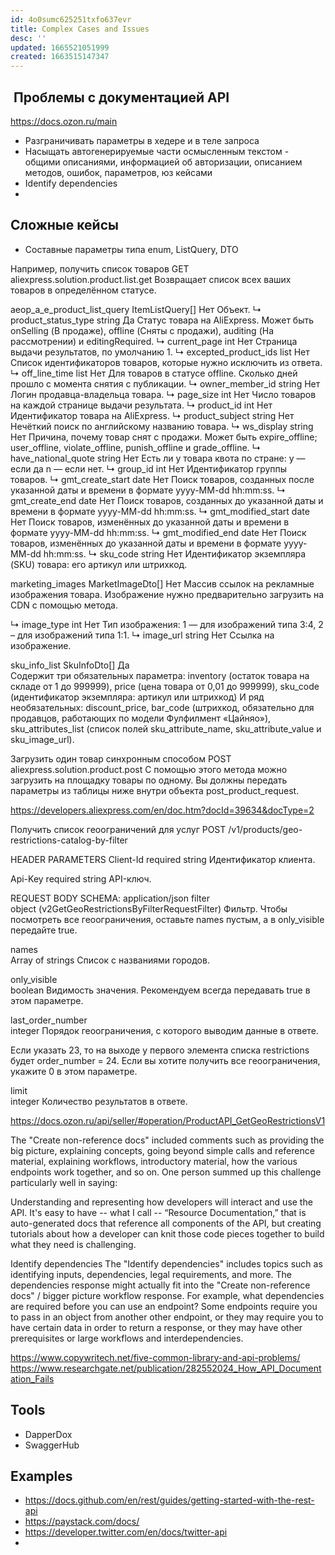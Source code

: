 ```yaml
---
id: 4o0sumc625251txfo637evr
title: Complex Cases and Issues
desc: ''
updated: 1665521051999
created: 1663515147347
---
```


##  Проблемы с документацией API

https://docs.ozon.ru/main 

- Разграничивать параметры в хедере и в теле запроса
- Насыщать автогенерируемые части осмысленным текстом - общими описаниями, информацией об авторизации, описанием методов, ошибок, параметров, юз кейсами
- Identify dependencies 
- 

## Сложные кейсы

- Составные параметры типа enum, ListQuery, DTO
  
Например, получить список товаров
GET aliexpress.solution.product.list.get
Возвращает список всех ваших товаров в определённом статусе.

aeop_a_e_product_list_query	ItemListQuery[]	Нет	Объект.
↳ product_status_type	string	Да	Статус товара на AliExpress. Может быть onSelling (В продаже), offline (Сняты с продажи), auditing (На рассмотрении) и editingRequired.
↳ current_page	int	Нет	Страница выдачи результатов, по умолчанию 1.
↳ excepted_product_ids	list	Нет	Список идентификаторов товаров, которые нужно исключить из ответа.
↳ off_line_time	list	Нет	Для товаров в статусе offline. Сколько дней прошло с момента снятия с публикации.
↳ owner_member_id	string	Нет	Логин продавца-владельца товара.
↳ page_size	int	Нет	Число товаров на каждой странице выдачи результата.
↳ product_id	int	Нет	Идентификатор товара на AliExpress.
↳ product_subject	string	Нет	Нечёткий поиск по английскому названию товара.
↳ ws_display	string	Нет	Причина, почему товар снят с продажи. Может быть expire_offline; user_offline, violate_offline, punish_offline и grade_offline.
↳ have_national_quote	string	Нет	
Есть ли у товара квота по стране:
y — если да
n — если нет.
↳ group_id	int	Нет	Идентификатор группы товаров.
↳ gmt_create_start	date	Нет	Поиск товаров, созданных после указанной даты и времени в формате yyyy-MM-dd hh:mm:ss.
↳ gmt_create_end	date	Нет	Поиск товаров, созданных до указанной даты и времени в формате yyyy-MM-dd hh:mm:ss.
↳ gmt_modified_start	date	Нет	Поиск товаров, изменённых до указанной даты и времени в формате yyyy-MM-dd hh:mm:ss.
↳ gmt_modified_end	date	Нет	Поиск товаров, изменённых до указанной даты и времени в формате yyyy-MM-dd hh:mm:ss.
↳ sku_code	string	Нет	Идентификатор экземпляра (SKU) товара: его артикул или штрихкод.

marketing_images	MarketImageDto[]	Нет	
Массив ссылок на рекламные изображения товара. Изображение нужно предварительно загрузить на CDN с помощью метода.

↳ image_type	int	Нет	
Тип изображения:
1 — для изображений типа 3:4,
2 – для изображений типа 1:1.
↳ image_url	string	Нет	Ссылка на изображение.

sku_info_list	SkuInfoDto[]	Да	
Содержит три обязательных параметра:
inventory (остаток товара на складе от 1 до 999999),
price (цена товара от 0,01 до 999999),
sku_code (идентификатор экземпляра: артикул или штрихкод)
И ряд необязательных: discount_price, bar_code (штрихкод, обязательно для продавцов, работающих по модели Фулфилмент «Цайняо»), sku_attributes_list (список полей sku_attribute_name, sku_attribute_value и sku_image_url).

Загрузить один товар синхронным способом
POST aliexpress.solution.product.post
С помощью этого метода можно загрузить на площадку товары по одному. Вы должны передать параметры из таблицы ниже внутри объекта post_product_request.

https://developers.aliexpress.com/en/doc.htm?docId=39634&docType=2 

Получить список геоограничений для услуг
POST
/v1/products/geo-restrictions-catalog-by-filter

HEADER PARAMETERS
Client-Id
required
string
Идентификатор клиента.

Api-Key
required
string
API-ключ.

REQUEST BODY SCHEMA: application/json
filter	
object (v2GetGeoRestrictionsByFilterRequestFilter)
Фильтр. Чтобы посмотреть все геоограничения, оставьте names пустым, а в only_visible передайте true.

names	
Array of strings
Список с названиями городов.

only_visible	
boolean
Видимость значения. Рекомендуем всегда передавать true в этом параметре.

last_order_number	
integer <int64>
Порядок геоограничения, с которого выводим данные в ответе.

Если указать 23, то на выходе у первого элемента списка restrictions будет order_number = 24. Если вы хотите получить все геоограничения, укажите 0 в этом параметре.

limit	
integer <int64>
Количество результатов в ответе.

https://docs.ozon.ru/api/seller/#operation/ProductAPI_GetGeoRestrictionsV1 

The "Create non-reference docs" included comments such as providing the big picture, explaining concepts, going beyond simple calls and reference material, explaining workflows, introductory material, how the various endpoints work together, and so on. One person summed up this challenge particularly well in saying:

Understanding and representing how developers will interact and use the API. It's easy to have -- what I call -- “Resource Documentation,” that is auto-generated docs that reference all components of the API, but creating tutorials about how a developer can knit those code pieces together to build what they need is challenging.

Identify dependencies
The "Identify dependencies" includes topics such as identifying inputs, dependencies, legal requirements, and more. The dependencies response might actually fit into the "Create non-reference docs" / bigger picture workflow response. For example, what dependencies are required before you can use an endpoint? Some endpoints require you to pass in an object from another other endpoint, or they may require you to have certain data in order to return a response, or they may have other prerequisites or large workflows and interdependencies.

https://www.copywritech.net/five-common-library-and-api-problems/ 
https://www.researchgate.net/publication/282552024_How_API_Documentation_Fails 

## Tools

- DapperDox
- SwaggerHub

## Examples

- https://docs.github.com/en/rest/guides/getting-started-with-the-rest-api
- https://paystack.com/docs/
- https://developer.twitter.com/en/docs/twitter-api
- 